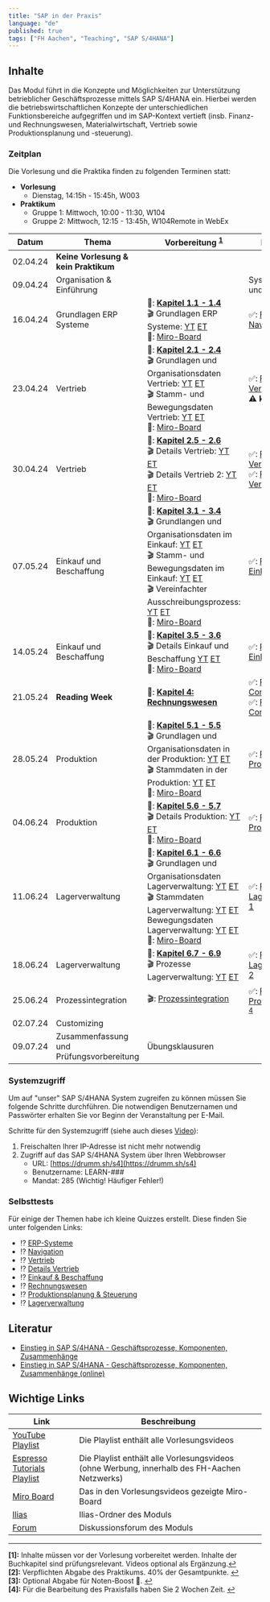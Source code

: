 ```yaml
---
title: "SAP in der Praxis"
language: "de"
published: true
tags: ["FH Aachen", "Teaching", "SAP S/4HANA"]
---
```


## Inhalte

Das Modul führt in die Konzepte und Möglichkeiten zur Unterstützung
betrieblicher Geschäftsprozesse mittels SAP S/4HANA ein.
Hierbei werden die betriebswirtschaftlichen Konzepte der unterschiedlichen
Funktionsbereiche aufgegriffen und im SAP-Kontext vertieft
(insb. Finanz- und Rechnungswesen, Materialwirtschaft, Vertrieb sowie
Produktionsplanung und -steuerung).

### Zeitplan

Die Vorlesung und die Praktika finden zu folgenden Terminen statt:

- **Vorlesung**
  - Dienstag, 14:15h - 15:45h, W003
- **Praktikum**
  - Gruppe 1: Mittwoch, 10:00 - 11:30, W104
  - Gruppe 2: Mittwoch, 12:15 - 13:45h, W104Remote in WebEx

| Datum    | Thema                                    | Vorbereitung <sup id="a1">[1](#f1)</sup>                                                                                                                                                                                                                                                                                                                                                                                                                                                                                                                                                                                                                            | Praktikum <sup id="a2">[2](#f2)</sup>                                                                                                                                           | Abgabe <sup id="a3">[3](#f3)</sup>           |
| -------- | ---------------------------------------- | ------------------------------------------------------------------------------------------------------------------------------------------------------------------------------------------------------------------------------------------------------------------------------------------------------------------------------------------------------------------------------------------------------------------------------------------------------------------------------------------------------------------------------------------------------------------------------------------------------------------------------------------------------------------- | ------------------------------------------------------------------------------------------------------------------------------------------------------------------------------- | -------------------------------------------- |
| 02.04.24 | **Keine Vorlesung & kein Praktikum**     |                                                                                                                                                                                                                                                                                                                                                                                                                                                                                                                                                                                                                                                                     |                                                                                                                                                                                 |                                              |
| 09.04.24 | Organisation & Einführung                |                                                                                                                                                                                                                                                                                                                                                                                                                                                                                                                                                                                                                                                                     | Systemzugang und ERP-Game                                                                                                                                                       |                                              |
| 16.04.24 | Grundlagen ERP Systeme                   | 📕: **[Kapitel 1.1 - 1.4](https://ebookcentral.proquest.com/lib/aachen/reader.action?docID=7132812&ppg=29)** <br/>🎬 Grundlagen ERP Systeme: [YT](https://youtu.be/UC1czfAo_NM) [ET](https://et.training/dashboard/product/video/1103/details/737888307) <br/> 📝: [Miro-Board](https://miro.com/app/board/uXjVKT2KZI8=/?share_link_id=661976194362)                                                                                                                                                                                                                                                                                                                | ✅: [Fallstudie Navigation](sap-in-der-praxis/case-study-navigation.pdf)                                                                                                        |                                              |
| 23.04.24 | Vertrieb                                 | 📕: **[Kapitel 2.1 - 2.4](https://ebookcentral.proquest.com/lib/aachen/reader.action?docID=7132812&ppg=105)** <br/>🎬 Grundlagen und Organisationsdaten Vertrieb: [YT](https://youtu.be/kKLhCDz-0O0) [ET](https://et.training/dashboard/product/video/1103/details/737883287)<br/>🎬 Stamm- und Bewegungsdaten Vertrieb: [YT](https://youtu.be/qyHaVjo5aag) [ET](https://et.training/dashboard/product/video/1103/details/737881682) <br/> 📝: [Miro-Board](https://miro.com/app/board/uXjVKQ4kJFc=/?share_link_id=97972240793)                                                                                                                                     | ✅: [Fallstudie Vertrieb](sap-in-der-praxis/case-study-sales.pdf) <br/> **⚠ kein Praktikum**                                                                                   |                                              |
| 30.04.24 | Vertrieb                                 | 📕: **[Kapitel 2.5 - 2.6](https://ebookcentral.proquest.com/lib/aachen/reader.action?docID=7132812&ppg=105)** <br/> 🎬 Details Vertrieb: [YT](https://youtu.be/gQ42MlvmK2Y) [ET](https://et.training/dashboard/product/video/1103/details/737878561)<br/> 🎬 Details Vertrieb 2: [YT](https://youtu.be/9CmiR8WV1V0) [ET](https://et.training/dashboard/product/video/1103/details/737875249) <br/> 📝: [Miro-Board](https://miro.com/app/board/uXjVKN6wNeg=/)                                                                                                                                                                                                       | ✅: [Praxisfall Vertrieb 1](sap-in-der-praxis/tutorial-sales-1.pdf)<br/> ✅: [Praxisfall Vertrieb 2](sap-in-der-praxis/tutorial-sales-2.pdf)                                    | Rekapitulation Praxisfall Vertrieb 1 & 2     |
| 07.05.24 | Einkauf und Beschaffung                  | 📕: **[Kapitel 3.1 - 3.4](https://ebookcentral.proquest.com/lib/aachen/reader.action?docID=7132812&ppg=199)** <br/> 🎬 Grundlangen und Organisationsdaten im Einkauf: [YT](https://youtu.be/-BBgqO-JAwI) [ET](https://et.training/dashboard/product/video/1103/details/737874085)<br/>🎬 Stamm- und Bewegungsdaten im Einkauf: [YT](https://youtu.be/5XBIjopvC08) [ET](https://et.training/dashboard/product/video/1103/details/737872986)</br>🎬 Vereinfachter Ausschreibungsprozess: [YT](https://youtu.be/UQPu0Srbsow) [ET](https://et.training/dashboard/product/video/1103/details/737871992) <br/> 📝: [Miro-Board](https://miro.com/app/board/uXjVKKi24LY=/) | ✅: [Praxisfall Einkauf 1](sap-in-der-praxis/advanced-case-study-procurement.pdf)                                                                                               |                                              |
| 14.05.24 | Einkauf und Beschaffung                  | 📕: **[Kapitel 3.5 - 3.6](https://ebookcentral.proquest.com/lib/aachen/reader.action?docID=7132812&ppg=199)** <br/> 🎬 Details Einkauf und Beschaffung [YT](https://youtu.be/LWo21SR3mms) [ET](https://et.training/dashboard/product/video/1103/details/737870009) <br/> 📝: [Miro-Board](https://miro.com/app/board/uXjVKIYYt6c=/)                                                                                                                                                                                                                                                                                                                                 | ✅: [Praxisfall Einkauf 2](sap-in-der-praxis/tutorial-procurement.pdf)                                                                                                          | Rekapitulation Praxisfall Einkauf 2          |
| 21.05.24 | **Reading Week**                         | 📕: **[Kapitel 4: Rechnungswesen](https://ebookcentral.proquest.com/lib/aachen/reader.action?docID=7132812&ppg=277)**                                                                                                                                                                                                                                                                                                                                                                                                                                                                                                                                               | ✅: [Praxisfall Controlling 1](sap-in-der-praxis/advanced-case-study-co-cca-incl-challenge.pdf)<br/> ✅: [Praxisfall Controlling 2](sap-in-der-praxis/tutorial-controlling.pdf) |                                              |
| 28.05.24 | Produktion                               | 📕: **[Kapitel 5.1 - 5.5](https://ebookcentral.proquest.com/lib/aachen/reader.action?docID=7132812&ppg=375)** <br/> 🎬 Grundlagen und Organisationsdaten in der Produktion: [YT](https://youtu.be/aizQCCbfL10) [ET](https://et.training/dashboard/product/video/1103/details/737867694) <br/> 🎬 Stammdaten in der Produktion: [YT](https://youtu.be/F7L6891WXPY) [ET](https://et.training/dashboard/product/video/1103/details/737864361) <br/> 📝: [Miro-Board](https://miro.com/app/board/uXjVKC-UZHU=/)                                                                                                                                                         | ✅: [Praxisfall Produktion 1](sap-in-der-praxis/advanced-case-study-production.pdf)                                                                                             |                                              |
| 04.06.24 | Produktion                               | 📕: **[Kapitel 5.6 - 5.7](https://ebookcentral.proquest.com/lib/aachen/reader.action?docID=7132812&ppg=375)** <br/> 🎬 Details Produktion: [YT](https://youtu.be/0dgUvE5MghI) [ET](https://et.training/dashboard/product/video/1103/details/737857463) <br/> 📝: [Miro-Board](https://miro.com/app/board/uXjVK_oTImg=/)                                                                                                                                                                                                                                                                                                                                             | ✅: [Praxisfall Produktion 2](sap-in-der-praxis/tutorial-production.pdf)                                                                                                        | Rekapitulation Praxisfall Produktion 2       |
| 11.06.24 | Lagerverwaltung                          | 📕: **[Kapitel 6.1 - 6.6](https://ebookcentral.proquest.com/lib/aachen/reader.action?docID=7132812&ppg=469)** <br/> 🎬 Grundlagen und Organisationsdaten Lagerverwaltung: [YT](https://youtu.be/LOZhRZLwIIM) [ET](https://et.training/dashboard/product/video/1103/details/737853722) <br/> 🎬 Stammdaten Lagerverwaltung: [YT](https://youtu.be/DJznOxenWSk) [ET](https://et.training/dashboard/product/video/1103/details/737851489) <br/> Bewegungsdaten Lagerverwaltung: [YT](https://youtu.be/zswJgzK785A) [ET](https://et.training/dashboard/product/video/1103/details/737850408) <br/> 📝: [Miro-Board](https://miro.com/app/board/uXjVK9WNsew=/)           | ✅: [Praxisfall Lagerverwaltung 1](sap-in-der-praxis/advanced-case-study-warehouse-management.pdf)                                                                              |                                              |
| 18.06.24 | Lagerverwaltung                          | 📕: **[Kapitel 6.7 - 6.9](https://ebookcentral.proquest.com/lib/aachen/reader.action?docID=7132812&ppg=469)** <br/> 🎬 Prozesse Lagerverwaltung: [YT](https://youtu.be/cbF9aSarf7I) [ET](https://et.training/dashboard/product/video/1103/details/737848915)                                                                                                                                                                                                                                                                                                                                                                                                        | ✅: [Praxisfall Lagerverwaltung 2](sap-in-der-praxis/tutorial-wm-1.pdf)                                                                                                         |                                              |
| 25.06.24 | Prozessintegration                       | 🎬: [Prozessintegration](https://youtu.be/PGIJz-mIL2s)                                                                                                                                                                                                                                                                                                                                                                                                                                                                                                                                                                                                              | ✅: [Praxisfall Prozessintegration](sap-in-der-praxis/tutorial-process-integration.pdf) <sup id="a4">[4](#f4)</sup>                                                             | Rekapitulation Praxisfall Prozessintegration |
| 02.07.24 | Customizing                              |                                                                                                                                                                                                                                                                                                                                                                                                                                                                                                                                                                                                                                                                     |                                                                                                                                                                                 |                                              |
| 09.07.24 | Zusammenfassung und Prüfungsvorbereitung | Übungsklausuren                                                                                                                                                                                                                                                                                                                                                                                                                                                                                                                                                                                                                                                     |                                                                                                                                                                                 |                                              |

### Systemzugriff

Um auf "unser" SAP S/4HANA System zugreifen zu können müssen Sie folgende Schritte
durchführen. Die notwendigen Benutzernamen und Passwörter erhalten Sie vor
Beginn der Veranstaltung per E-Mail.

Schritte für den Systemzugriff (siehe auch dieses [Video](https://youtu.be/kibeQuMlYKQ)):

1. Freischalten Ihrer IP-Adresse ist nicht mehr notwendig
2. Zugriff auf das SAP S/4HANA System über Ihren Webbrowser
   - URL: [https://drumm.sh/s4](https://drumm.sh/s4)
   - Benutzername: LEARN-###
   - Mandat: 285 (Wichtig! Häufiger Fehler!)

### Selbsttests

Für einige der Themen habe ich kleine Quizzes erstellt.
Diese finden Sie unter folgenden Links:

- ⁉️ [ERP-Systeme](https://quizizz.com/embed/quiz/61546f1f09d317001ea1e21a)
- ⁉️ [Navigation](https://quizizz.com/embed/quiz/61546abd3dc795001eb80745)
- ⁉️ [Vertrieb](https://quizizz.com/embed/quiz/5f78d2bffcf584001b7d464e)
- ⁉️ [Details Vertrieb](https://quizizz.com/embed/quiz/61669fc8e4831f001d10c541)
- ⁉️ [Einkauf & Beschaffung](https://quizizz.com/embed/quiz/6180353c437684001df318b8)
- ⁉️ [Rechnungswesen](https://quizizz.com/embed/quiz/60b4bab610b679001cc1895b)
- ⁉️ [Produktionsplanung & Steuerung](https://quizizz.com/embed/quiz/61a343c4a643f7001d795cc7)
- ⁉️ [Lagerverwaltung](https://quizizz.com/embed/quiz/5fd71aabcadc2b001b110072)

## Literatur

- [Einstieg in SAP S/4HANA - Geschäftsprozesse, Komponenten, Zusammenhänge](https://www.rheinwerk-verlag.de/einstieg-in-sap-s4hana/)
- [Einstieg in SAP S/4HANA - Geschäftsprozesse, Komponenten, Zusammenhänge (online)](https://ebookcentral.proquest.com/lib/aachen/detail.action?docID=7132812)

## Wichtige Links

| Link                                                                  | Beschreibung                                                                                 |
| --------------------------------------------------------------------- | -------------------------------------------------------------------------------------------- |
| [YouTube Playlist](https://drumm.sh/yt/s4)                            | Die Playlist enthält alle Vorlesungsvideos                                                   |
| [Espresso Tutorials Playlist](https://drumm.sh/yt/s4)                 | Die Playlist enthält alle Vorlesungsvideos (ohne Werbung, innerhalb des FH-Aachen Netzwerks) |
| [Miro Board](https://miro.com/app/board/o9J_lvLhjsk=/)                | Das in den Vorlesungsvideos gezeigte Miro-Board                                              |
| [Ilias](https://www.ili.fh-aachen.de/goto_elearning_crs_1222439.html) | Ilias-Ordner des Moduls                                                                      |
| [Forum](https://forum.drumm.sh)                                       | Diskussionsforum des Moduls                                                                  |

---

<b id="f1">[1]:</b> Inhalte müssen vor der Vorlesung vorbereitet werden.
Inhalte der Buchkapitel sind prüfungsrelevant. Videos optional als Ergänzung.[↩](#a1)</br>
<b id="f2">[2]:</b> Verpflichten Abgabe des Praktikums. 40% der Gesamtpunkte. [↩](#a2)</br>
<b id="f3">[3]:</b> Optional Abgabe für Noten-Boost 🚀. [↩](#a3)</br>
<b id="f4">[4]:</b> Für die Bearbeitung des Praxisfalls haben Sie 2 Wochen Zeit. [↩](#a4)</br>
